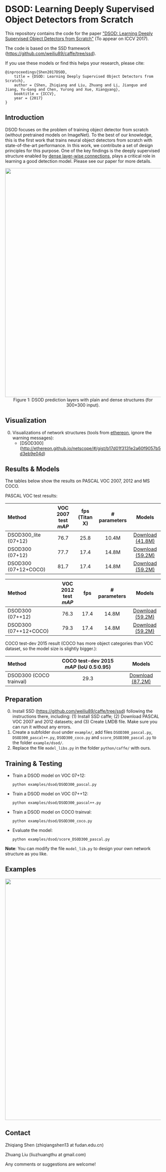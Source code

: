 # DSOD: Learning Deeply Supervised Object Detectors from Scratch


This repository contains the code for the paper ["DSOD: Learning Deeply Supervised Object Detectors from Scratch"](https://arxiv.org/abs/1708.01241) (To appear on ICCV 2017).

The code is based on the SSD framework (https://github.com/weiliu89/caffe/tree/ssd). 

If you use these models or find this helps your research, please cite:


	@inproceedings{Shen2017DSOD,
		title = {DSOD: Learning Deeply Supervised Object Detectors from Scratch},
		author = {Shen, Zhiqiang and Liu, Zhuang and Li, Jianguo and Jiang, Yu-Gang and Chen, Yurong and Xue, Xiangyang},
		booktitle = {ICCV},
		year = {2017}
	}

## Introduction

DSOD focuses on the problem of training object detector from scratch (without pretrained models on ImageNet). 
To the best of our knowledge, this is the first work that trains neural object detectors from scratch with state-of-the-art performance. 
In this work, we contribute a set of design principles for this purpose. One of the key findings is the deeply supervised structure enabled by [dense layer-wise connections](https://github.com/liuzhuang13/DenseNet), plays a critical role in learning a good detection model. Please see our paper for more details.

<div align=center>
<img src="https://user-images.githubusercontent.com/3794909/28934967-718c9302-78b5-11e7-89ee-8b514e53e23c.png" width="740">
</div>

<div align=center>
Figure 1: DSOD prediction layers with plain and dense structures (for 300×300 input).
</div> 

## Visualization

0. Visualizations of network structures (tools from [ethereon](http://ethereon.github.io/netscope/quickstart.html), ignore the warning messages):
	- [DSOD300] (http://ethereon.github.io/netscope/#/gist/b17d01f3131e2a60f9057b5d3eb9e04d)

## Results & Models

The tables below show the results on PASCAL VOC 2007, 2012 and MS COCO.

PASCAL VOC test results:

| Method | VOC 2007 test *mAP* | fps (Titan X) | # parameters | Models 
|:-------|:-----:|:-------:|:-------:|:-------:|
| DSOD300_lite (07+12) | 76.7 | 25.8 | 10.4M | [Download (41.8M)](https://drive.google.com/open?id=0B4cvsEOB5eUCQVozLVhONS1EX2s) |
| DSOD300 (07+12) | 77.7 | 17.4 | 14.8M | [Download (59.2M)](https://drive.google.com/open?id=0B4cvsEOB5eUCaGU3MkRkOENRWWc) |
| DSOD300 (07+12+COCO) | 81.7 | 17.4 | 14.8M | [Download (59.2M)](https://drive.google.com/open?id=0B4cvsEOB5eUCa3lDWTNIa1BfMUU)|

| Method | VOC 2012 test *mAP* | fps | # parameters| Models 
|:-------|:-----:|:-----:|:-------:|:-------:|
| DSOD300 (07++12) | 76.3 | 17.4 | 14.8M | [Download (59.2M)](https://drive.google.com/open?id=0B4cvsEOB5eUCV2cyeU9qZVlhSEk) |
| DSOD300 (07++12+COCO) | 79.3 | 17.4 | 14.8M | [Download (59.2M)](https://drive.google.com/open?id=0B4cvsEOB5eUCLXhGdlUtT3B2cDQ) |

COCO test-dev 2015 result (COCO has more object categories than VOC dataset, so the model size is slightly bigger.):

| Method | COCO test-dev 2015 *mAP* (IoU 0.5:0.95) | Models
|:-------|:-----:|:-----:|
| DSOD300 (COCO trainval) | 29.3 | [Download (87.2M)](https://drive.google.com/open?id=0B4cvsEOB5eUCYXoxcGRCbVFMNms) |


## Preparation 

0. Install SSD (https://github.com/weiliu89/caffe/tree/ssd) following the instructions there, including: (1) Install SSD caffe; (2) Download PASCAL VOC 2007 and 2012 datasets; and (3) Create LMDB file. Make sure you can run it without any errors.
1. Create a subfolder `dsod` under `example/`, add files `DSOD300_pascal.py`, `DSOD300_pascal++.py`, `DSOD300_coco.py` and `score_DSOD300_pascal.py` to the folder `example/dsod/`.
2. Replace the file `model_libs.py` in the folder `python/caffe/` with ours.


## Training & Testing

- Train a DSOD model on VOC 07+12:

  ```shell
  python examples/dsod/DSOD300_pascal.py
  ```

- Train a DSOD model on VOC 07++12:

  ```shell
  python examples/dsod/DSOD300_pascal++.py
  ```
  
- Train a DSOD model on COCO trainval:

  ```shell
  python examples/dsod/DSOD300_coco.py
  ```
  

- Evaluate the model:


  ```shell
  python examples/dsod/score_DSOD300_pascal.py
  ```
  
 **Note**: You can modify the file `model_lib.py` to design your own network structure as you like.

## Examples

<div align=center>
<img src="https://cloud.githubusercontent.com/assets/3794909/25331405/92d88c36-2915-11e7-93f3-3eb43963f5ac.jpg" width="780">
</div>

## Contact

Zhiqiang Shen (zhiqiangshen13 at fudan.edu.cn) 

Zhuang Liu (liuzhuangthu at gmail.com)

Any comments or suggestions are welcome!

